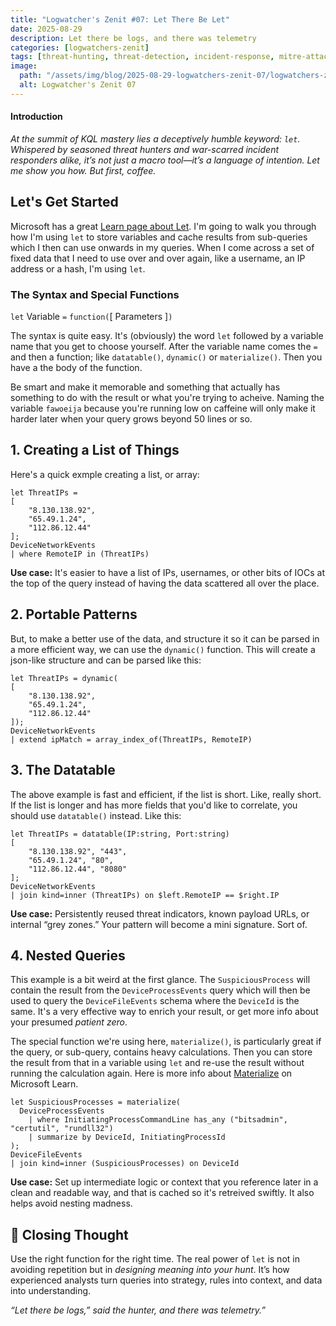 ```yaml
---
title: "Logwatcher's Zenit #07: Let There Be Let"
date: 2025-08-29
description: Let there be logs, and there was telemetry
categories: [logwatchers-zenit]
tags: [threat-hunting, threat-detection, incident-response, mitre-attack]
image:
  path: "/assets/img/blog/2025-08-29-logwatchers-zenit-07/logwatchers-zenit-title-07.png"
  alt: Logwatcher's Zenit 07
---
```


#### Introduction
*At the summit of KQL mastery lies a deceptively humble keyword: `let`. Whispered by seasoned threat hunters and war-scarred incident responders alike, it’s not just a macro tool—it’s a language of intention. Let me show you how. But first, coffee.*


## Let's Get Started
Microsoft has a great [Learn page about Let](https://learn.microsoft.com/en-us/kusto/query/let-statement?view=microsoft-fabric&wt.mc_id=MVP_387063). I'm going to walk you through how I'm using `let` to store variables and cache results from sub-queries which I then can use onwards in my queries. When I come across a set of fixed data that I need to use over and over again, like a username, an IP address or a hash, I'm using `let`.

### The Syntax and Special Functions
`let` Variable `=` `function(`[ Parameters ]`)`

The syntax is quite easy. It's (obviously) the word `let` followed by a variable name that you get to choose yourself. After the variable name comes the `=` and then a function; like `datatable()`, `dynamic()` or `materialize()`. Then you have a the body of the function.

Be smart and make it memorable and something that actually has something to do with the result or what you're trying to acheive. Naming the variable `fawoeija` because you're running low on caffeine will only make it harder later when your query grows beyond 50 lines or so. 


## 1. Creating a List of Things
Here's a quick exmple creating a list, or array:

```kql
let ThreatIPs =
[
	"8.130.138.92",
	"65.49.1.24",
	"112.86.12.44"
];
DeviceNetworkEvents
| where RemoteIP in (ThreatIPs)
```

**Use case:** It's easier to have a list of IPs, usernames, or other bits of IOCs at the top of the query instead of having the data scattered all over the place.


## 2. Portable Patterns
But, to make a better use of the data, and structure it so it can be parsed in a more efficient way, we can use the `dynamic()` function. This will create a json-like structure and can be parsed like this:

```kql
let ThreatIPs = dynamic(
[
	"8.130.138.92",
	"65.49.1.24",
	"112.86.12.44"
]);
DeviceNetworkEvents
| extend ipMatch = array_index_of(ThreatIPs, RemoteIP)
```

## 3. The Datatable
The above example is fast and efficient, if the list is short. Like, really short. If the list is longer and has more fields that you'd like to correlate, you should use `datatable()` instead. Like this:

```kql
let ThreatIPs = datatable(IP:string, Port:string)
[
    "8.130.138.92", "443",
    "65.49.1.24", "80",
    "112.86.12.44", "8080"
];
DeviceNetworkEvents
| join kind=inner (ThreatIPs) on $left.RemoteIP == $right.IP
```

**Use case:** Persistently reused threat indicators, known payload URLs, or internal “grey zones.” Your pattern will become a mini signature. Sort of.


## 4. Nested Queries

This example is a bit weird at the first glance. The `SuspiciousProcess` will contain the result from the `DeviceProcessEvents` query which will then be used to query the `DeviceFileEvents` schema where the `DeviceId` is the same. It's a very effective way to enrich your result, or get more info about your presumed *patient zero*.

The special function we're using here, `materialize()`, is particularly great if the query, or sub-query, contains heavy calculations. Then you can store the result from that in a variable using `let` and re-use the result without running the calculation again. Here is more info about [Materialize](https://learn.microsoft.com/en-us/kusto/query/materialize-function?view=microsoft-fabric&wt.mc_id=MVP_387063) on Microsoft Learn.

```kql
let SuspiciousProcesses = materialize(
  DeviceProcessEvents
	| where InitiatingProcessCommandLine has_any ("bitsadmin", "certutil", "rundll32")
	| summarize by DeviceId, InitiatingProcessId
);
DeviceFileEvents
| join kind=inner (SuspiciousProcesses) on DeviceId
```

**Use case:** Set up intermediate logic or context that you reference later in a clean and readable way, and that is cached so it's retreived swiftly. It also helps avoid nesting madness.

## 🔮 Closing Thought

Use the right function for the right time. The real power of `let` is not in avoiding repetition but in _designing meaning into your hunt_. It’s how experienced analysts turn queries into strategy, rules into context, and data into understanding.

*“Let there be logs,” said the hunter, and there was telemetry.”*
